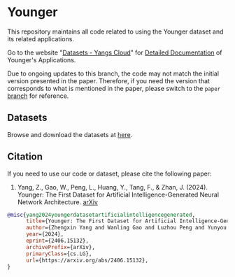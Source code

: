 # Younger

This repository maintains all code related to using the Younger dataset and its related applications.

Go to the website "[Datasets - Yangs Cloud](https://datasets.yangs.cloud/)" for [Detailed Documentation](https://datasets.yangs.cloud/younger/) of Younger's Applications.

Due to ongoing updates to this branch, the code may not match the initial version presented in the paper. Therefore, if you need the version that corresponds to what is mentioned in the paper, please switch to the `paper` [branch](https://github.com/YangsCloud/Younger/tree/paper) for reference.

## Datasets
Browse and download the datasets at [here](https://datasets.yangs.cloud/younger/dataset_series).

## Citation
If you need to use our code or dataset, please cite the following paper:

1. Yang, Z., Gao, W., Peng, L., Huang, Y., Tang, F., & Zhan, J. (2024). Younger: The First Dataset for Artificial Intelligence-Generated Neural Network Architecture. [arXiv](https://arxiv.org/abs/2406.15132)
```bibtex
@misc{yang2024youngerdatasetartificialintelligencegenerated,
      title={Younger: The First Dataset for Artificial Intelligence-Generated Neural Network Architecture}, 
      author={Zhengxin Yang and Wanling Gao and Luzhou Peng and Yunyou Huang and Fei Tang and Jianfeng Zhan},
      year={2024},
      eprint={2406.15132},
      archivePrefix={arXiv},
      primaryClass={cs.LG},
      url={https://arxiv.org/abs/2406.15132}, 
}
```
